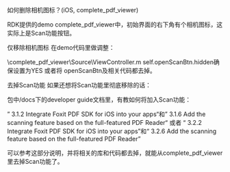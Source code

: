 如何删除相机图标？(iOS, complete_pdf_viewer)

RDK提供的demo complete_pdf_viewer中，初始界面的右下角有个相机图标，这实际上是Scan功能按钮。


仅移除相机图标
在demo代码里做调整：

\complete_pdf_viewer\Source\ViewController.m
self.openScanBtn.hidden确保设置为YES
或者将 openScanBtn及相关代码都去掉。
 

去掉Scan功能
如果还想将Scan功能里彻底移除的话：

包中/docs下的developer guide文档里，有教如何将加入Scan功能：

” 3.1.2 Integrate Foxit PDF SDK for iOS into your apps“和” 3.1.6 Add the scanning feature based on the full-featured PDF Reader“
或者
“ 3.2.2 Integrate Foxit PDF SDK for iOS into your apps”和“ 3.2.6 Add the scanning feature based on the full-featured PDF Reader”

可以参考这部分说明，并将相关的库和代码都去掉，就能从complete_pdf_viewer里去掉Scan功能了。